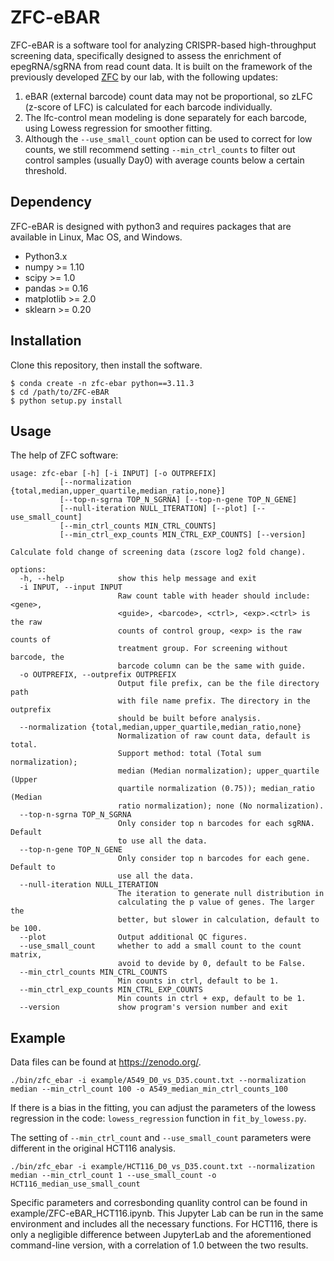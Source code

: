 
# ZFC-eBAR #

ZFC-eBAR is a software tool for analyzing CRISPR-based high-throughput screening data, specifically designed to assess the enrichment of epegRNA/sgRNA from read count data. It is built on the framework of the previously developed [ZFC](https://github.com/wolfsonliu/zfc) by our lab, with the following updates:

1. eBAR (external barcode) count data may not be proportional, so zLFC (z-score of LFC) is calculated for each barcode individually.
2. The lfc-control mean modeling is done separately for each barcode, using Lowess regression for smoother fitting.
3. Although the ``--use_small_count`` option can be used to correct for low counts, we still recommend setting ``--min_ctrl_counts`` to filter out control samples (usually Day0) with average counts below a certain threshold.


## Dependency ##

ZFC-eBAR is designed with python3 and requires packages that are available
in Linux, Mac OS, and Windows.

* Python3.x
* numpy >= 1.10
* scipy >= 1.0
* pandas >= 0.16
* matplotlib >= 2.0
* sklearn >= 0.20

## Installation ##

Clone this repository, then install the software.

```{shell}
$ conda create -n zfc-ebar python==3.11.3
$ cd /path/to/ZFC-eBAR
$ python setup.py install
```

## Usage ##

The help of ZFC software:

```{shell}
usage: zfc-ebar [-h] [-i INPUT] [-o OUTPREFIX]
           [--normalization {total,median,upper_quartile,median_ratio,none}]
           [--top-n-sgrna TOP_N_SGRNA] [--top-n-gene TOP_N_GENE]
           [--null-iteration NULL_ITERATION] [--plot] [--use_small_count]
           [--min_ctrl_counts MIN_CTRL_COUNTS]
           [--min_ctrl_exp_counts MIN_CTRL_EXP_COUNTS] [--version]

Calculate fold change of screening data (zscore log2 fold change).

options:
  -h, --help            show this help message and exit
  -i INPUT, --input INPUT
                        Raw count table with header should include: <gene>,
                        <guide>, <barcode>, <ctrl>, <exp>.<ctrl> is the raw
                        counts of control group, <exp> is the raw counts of
                        treatment group. For screening without barcode, the
                        barcode column can be the same with guide.
  -o OUTPREFIX, --outprefix OUTPREFIX
                        Output file prefix, can be the file directory path
                        with file name prefix. The directory in the outprefix
                        should be built before analysis.
  --normalization {total,median,upper_quartile,median_ratio,none}
                        Normalization of raw count data, default is total.
                        Support method: total (Total sum normalization);
                        median (Median normalization); upper_quartile (Upper
                        quartile normalization (0.75)); median_ratio (Median
                        ratio normalization); none (No normalization).
  --top-n-sgrna TOP_N_SGRNA
                        Only consider top n barcodes for each sgRNA. Default
                        to use all the data.
  --top-n-gene TOP_N_GENE
                        Only consider top n barcodes for each gene. Default to
                        use all the data.
  --null-iteration NULL_ITERATION
                        The iteration to generate null distribution in
                        calculating the p value of genes. The larger the
                        better, but slower in calculation, default to be 100.
  --plot                Output additional QC figures.
  --use_small_count     whether to add a small count to the count matrix,
                        avoid to devide by 0, default to be False.
  --min_ctrl_counts MIN_CTRL_COUNTS
                        Min counts in ctrl, default to be 1.
  --min_ctrl_exp_counts MIN_CTRL_EXP_COUNTS
                        Min counts in ctrl + exp, default to be 1.
  --version             show program's version number and exit
```


## Example ##

Data files can be found at https://zenodo.org/.

```shell
./bin/zfc_ebar -i example/A549_D0_vs_D35.count.txt --normalization median --min_ctrl_count 100 -o A549_median_min_ctrl_counts_100 
```

If there is a bias in the fitting, you can adjust the parameters of the lowess regression in the code: ``lowess_regression`` function in ``fit_by_lowess.py``. 

The setting of ``--min_ctrl_count`` and ``--use_small_count`` parameters were different in the original HCT116 analysis. 
```shell
./bin/zfc_ebar -i example/HCT116_D0_vs_D35.count.txt --normalization median --min_ctrl_count 1 --use_small_count -o HCT116_median_use_small_count
```
Specific parameters and corresbonding quanlity control can be found in example/ZFC-eBAR_HCT116.ipynb. This Jupyter Lab can be run in the same environment and includes all the necessary functions. For HCT116, there is only a negligible difference between JupyterLab and the aforementioned command-line version, with a correlation of 1.0 between the two results.
